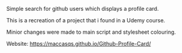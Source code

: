 Simple search for github users which displays a profile card.

This is a recreation of a project that i found in a Udemy course.

Minior changes were made to main script and stylesheet colouring.

Website:
https://maccasqs.github.io/Github-Profile-Card/
